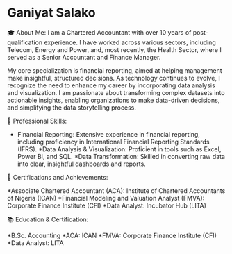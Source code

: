 # Ganiyat Salako



🎓 About Me:
I am a Chartered Accountant with over 10 years of post-qualification experience. I have worked across various sectors, including Telecom, Energy and Power, and, most recently, the Health Sector, where I served as a Senior Accountant and Finance Manager.

My core specialization is financial reporting, aimed at helping management make insightful, structured decisions. As technology continues to evolve, I recognize the need to enhance my career by incorporating data analysis and visualization. I am passionate about transforming complex datasets into actionable insights, enabling organizations to make data-driven decisions, and simplifying the data storytelling process.

💼 Professional Skills:

* Financial Reporting: Extensive experience in financial reporting, including proficiency in International Financial Reporting Standards (IFRS).
*Data Analysis & Visualization: Proficient in tools such as Excel, Power BI, and SQL.
*Data Transformation: Skilled in converting raw data into clear, insightful dashboards and reports.


📜 Certifications and Achievements:

*Associate Chartered Accountant (ACA): Institute of Chartered Accountants of Nigeria (ICAN)
*Financial Modeling and Valuation Analyst (FMVA): Corporate Finance Institute (CFI)
*Data Analyst: Incubator Hub (LITA)

📚 Education & Certification:

*B.Sc. Accounting
*ACA: ICAN
*FMVA: Corporate Finance Institute (CFI)
*Data Analyst: LITA










